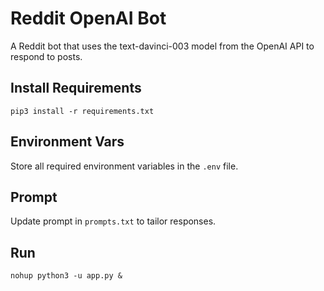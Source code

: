 # Reddit OpenAI Bot

A Reddit bot that uses the text-davinci-003 model from the OpenAI API to respond to posts.

## Install Requirements
```
pip3 install -r requirements.txt 
```
## Environment Vars
Store all required environment variables in the ```.env``` file.
## Prompt
Update prompt in ```prompts.txt``` to tailor responses.

## Run
```
nohup python3 -u app.py &
```